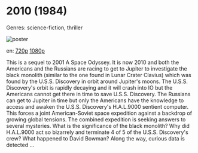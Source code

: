 # 2010 (1984)

Genres: science-fiction, thriller

![poster](http://image.tmdb.org/t/p/w500/9Rcz2n16HEYRi2EKGliByP6ESYR.jpg)

en:
  [720p](magnet:?xt=urn:btih:8EC705F03A53AE84BF4FA146C7DD4E5E19946DC9&tr=udp://glotorrents.pw:6969/announce&tr=udp://tracker.opentrackr.org:1337/announce&tr=udp://torrent.gresille.org:80/announce&tr=udp://tracker.openbittorrent.com:80&tr=udp://tracker.coppersurfer.tk:6969&tr=udp://tracker.leechers-paradise.org:6969&tr=udp://p4p.arenabg.ch:1337&tr=udp://tracker.internetwarriors.net:1337)
  [1080p](magnet:?xt=urn:btih:442293D9A6265BC440329C603A9EF05DC85CA0DF&tr=udp://glotorrents.pw:6969/announce&tr=udp://tracker.opentrackr.org:1337/announce&tr=udp://torrent.gresille.org:80/announce&tr=udp://tracker.openbittorrent.com:80&tr=udp://tracker.coppersurfer.tk:6969&tr=udp://tracker.leechers-paradise.org:6969&tr=udp://p4p.arenabg.ch:1337&tr=udp://tracker.internetwarriors.net:1337)
  


This is a sequel to 2001 A Space Odyssey. It is now 2010 and both the Americans and the Russians are racing to get to Jupiter to investigate the black monolith (similar to the one found in Lunar Crater Clavius) which was found by the U.S.S. Discovery in orbit around Jupiter's moons. The U.S.S. Discovery's orbit is rapidly decaying and it will crash into IO but the Americans cannot get there in time to save U.S.S. Discovery. The Russians can get to Jupiter in time but only the Americans have the knowledge to access and awaken the U.S.S. Discovery's H.A.L.9000 sentient computer. This forces a joint American-Soviet space expedition against a backdrop of growing global tensions. The combined expedition is seeking answers to several mysteries. What is the significance of the black monolith? Why did H.A.L.9000 act so bizarrely and terminate 4 of 5 of the U.S.S. Discovery's crew? What happened to David Bowman? Along the way, curious data is detected  ...
